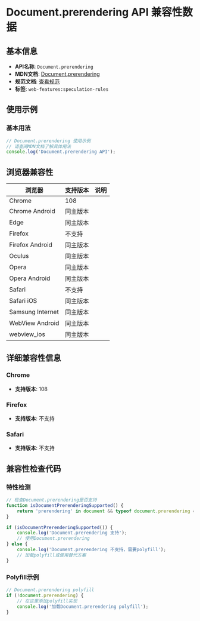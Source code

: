 # Document.prerendering API 兼容性数据

## 基本信息

- **API名称**: `Document.prerendering`
- **MDN文档**: [Document.prerendering](https://developer.mozilla.org/docs/Web/API/Document/prerendering)
- **规范文档**: [查看规范](https://wicg.github.io/nav-speculation/prerendering.html#dom-document-prerendering)
- **标签**: `web-features:speculation-rules`

## 使用示例

### 基本用法

```javascript
// Document.prerendering 使用示例
// 请查阅MDN文档了解具体用法
console.log('Document.prerendering API');
```

## 浏览器兼容性

| 浏览器 | 支持版本 | 说明 |
|--------|----------|------|
| Chrome | 108 |  |
| Chrome Android | 同主版本 |  |
| Edge | 同主版本 |  |
| Firefox | 不支持 |  |
| Firefox Android | 同主版本 |  |
| Oculus | 同主版本 |  |
| Opera | 同主版本 |  |
| Opera Android | 同主版本 |  |
| Safari | 不支持 |  |
| Safari iOS | 同主版本 |  |
| Samsung Internet | 同主版本 |  |
| WebView Android | 同主版本 |  |
| webview_ios | 同主版本 |  |

## 详细兼容性信息

### Chrome

- **支持版本**: 108

### Firefox

- **支持版本**: 不支持

### Safari

- **支持版本**: 不支持

## 兼容性检查代码

### 特性检测

```javascript
// 检查Document.prerendering是否支持
function isDocumentPrerenderingSupported() {
    return 'prerendering' in document && typeof document.prerendering === 'function';
}

if (isDocumentPrerenderingSupported()) {
    console.log('Document.prerendering 支持');
    // 使用Document.prerendering
} else {
    console.log('Document.prerendering 不支持，需要polyfill');
    // 加载polyfill或使用替代方案
}
```

### Polyfill示例

```javascript
// Document.prerendering polyfill
if (!document.prerendering) {
    // 在这里添加polyfill实现
    console.log('加载Document.prerendering polyfill');
}
```

